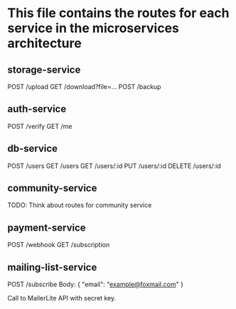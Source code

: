 # This file contains the routes for each service in the microservices architecture

## storage-service

POST /upload
GET /download?file=...
POST /backup

## auth-service

POST /verify
GET /me

## db-service

POST /users
GET /users
GET /users/:id
PUT /users/:id
DELETE /users/:id

## community-service

TODO: Think about routes for community service

## payment-service

POST /webhook
GET /subscription

## mailing-list-service

POST /subscribe
Body: { "email": "<example@foxmail.com>" }

Call to MailerLite API with secret key.

